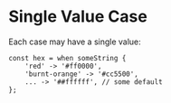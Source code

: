 # Single Value Case

Each case may have a single value:

```
const hex = when someString {
    'red' -> '#ff0000',
    'burnt-orange' -> '#cc5500',
    ... -> '##ffffff', // some default
};
```